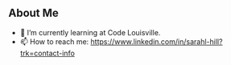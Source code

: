 ## About Me
- 🌱 I’m currently learning at Code Louisville.
- 📫 How to reach me: https://www.linkedin.com/in/sarahl-hill?trk=contact-info
